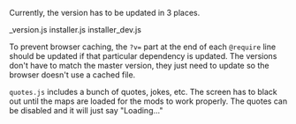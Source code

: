 Currently, the version has to be updated in 3 places.

_version.js
installer.js
installer_dev.js

To prevent browser caching, the `?v=` part at the end of each `@require` line should be updated if that particular dependency is updated.
The versions don't have to match the master version, they just need to update so the browser doesn't use a cached file.

`quotes.js` includes a bunch of quotes, jokes, etc.
The screen has to black out until the maps are loaded for the mods to work properly. The quotes can be disabled and it will just say "Loading..."
